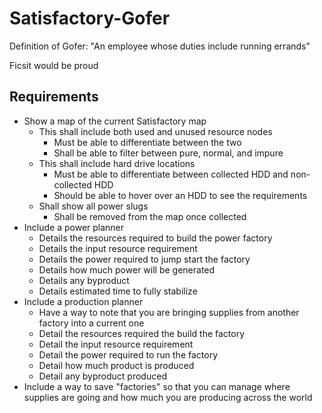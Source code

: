 # Satisfactory-Gofer

Definition of Gofer: "An employee whose duties include running errands"

Ficsit would be proud

## Requirements

- Show a map of the current Satisfactory map
  - This shall include both used and unused resource nodes
    - Must be able to differentiate between the two
    - Shall be able to filter between pure, normal, and impure
  - This shall include hard drive locations
    - Must be able to differentiate between collected HDD and non-collected HDD
    - Should be able to hover over an HDD to see the requirements
  - Shall show all power slugs
    - Shall be removed from the map once collected
- Include a power planner
  - Details the resources required to build the power factory
  - Details the input resource requirement
  - Details the power required to jump start the factory
  - Details how much power will be generated
  - Details any byproduct
  - Details estimated time to fully stabilize
- Include a production planner
  - Have a way to note that you are bringing supplies from another factory into a current one
  - Detail the resources required the build the factory
  - Detail the input resource requirement
  - Detail the power required to run the factory
  - Detail how much product is produced
  - Detail any byproduct produced
- Include a way to save "factories" so that you can manage where supplies are going and how much you are producing
across the world

